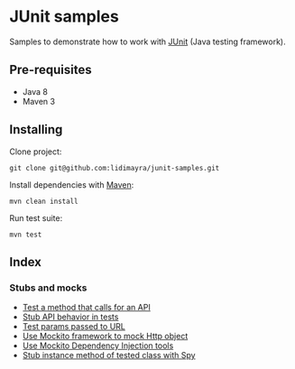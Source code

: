 # JUnit samples

Samples to demonstrate how to work with [JUnit](https://junit.org/) (Java testing framework).

## Pre-requisites
- Java 8
- Maven 3

## Installing

Clone project:

```
git clone git@github.com:lidimayra/junit-samples.git
```

Install dependencies with [Maven](https://maven.apache.org/):
```
mvn clean install
```

Run test suite:
```
mvn test
```

## Index

### Stubs and mocks
- [Test a method that calls for an API](https://github.com/lidimayra/junit-samples/commit/5fc9d34)
- [Stub API behavior in tests](https://github.com/lidimayra/junit-samples/commit/f9c4c71)
- [Test params passed to URL](https://github.com/lidimayra/junit-samples/commit/d780808)
- [Use Mockito framework to mock Http object](https://github.com/lidimayra/junit-samples/commit/b433e9f)
- [Use Mockito Dependency Injection tools](https://github.com/lidimayra/junit-samples/commit/5e50436)
- [Stub instance method of tested class with Spy](https://github.com/lidimayra/junit-samples/commit/5f51b11)
